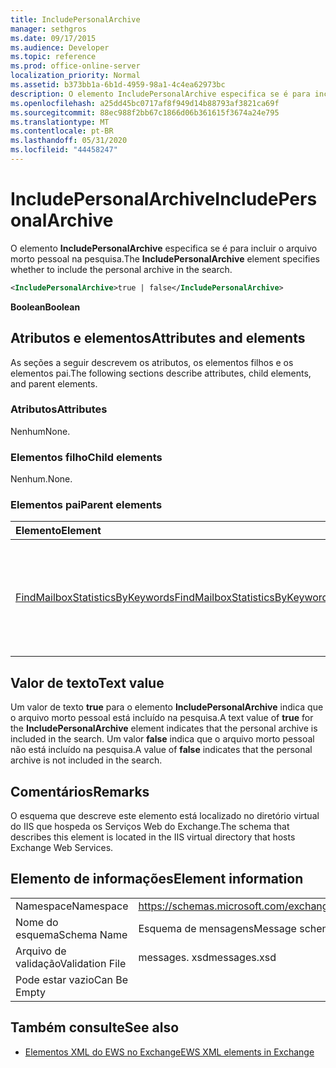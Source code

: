 ```yaml
---
title: IncludePersonalArchive
manager: sethgros
ms.date: 09/17/2015
ms.audience: Developer
ms.topic: reference
ms.prod: office-online-server
localization_priority: Normal
ms.assetid: b373bb1a-6b1d-4959-98a1-4c4ea62973bc
description: O elemento IncludePersonalArchive especifica se é para incluir o arquivo morto pessoal na pesquisa.
ms.openlocfilehash: a25dd45bc0717af8f949d14b88793af3821ca69f
ms.sourcegitcommit: 88ec988f2bb67c1866d06b361615f3674a24e795
ms.translationtype: MT
ms.contentlocale: pt-BR
ms.lasthandoff: 05/31/2020
ms.locfileid: "44458247"
---
```

# <a name="includepersonalarchive"></a><span data-ttu-id="3bdd1-103">IncludePersonalArchive</span><span class="sxs-lookup"><span data-stu-id="3bdd1-103">IncludePersonalArchive</span></span>

<span data-ttu-id="3bdd1-104">O elemento **IncludePersonalArchive** especifica se é para incluir o arquivo morto pessoal na pesquisa.</span><span class="sxs-lookup"><span data-stu-id="3bdd1-104">The **IncludePersonalArchive** element specifies whether to include the personal archive in the search.</span></span> 
  
```XML
<IncludePersonalArchive>true | false</IncludePersonalArchive>
```

 <span data-ttu-id="3bdd1-105">**Boolean**</span><span class="sxs-lookup"><span data-stu-id="3bdd1-105">**Boolean**</span></span>
## <a name="attributes-and-elements"></a><span data-ttu-id="3bdd1-106">Atributos e elementos</span><span class="sxs-lookup"><span data-stu-id="3bdd1-106">Attributes and elements</span></span>

<span data-ttu-id="3bdd1-107">As seções a seguir descrevem os atributos, os elementos filhos e os elementos pai.</span><span class="sxs-lookup"><span data-stu-id="3bdd1-107">The following sections describe attributes, child elements, and parent elements.</span></span>
  
### <a name="attributes"></a><span data-ttu-id="3bdd1-108">Atributos</span><span class="sxs-lookup"><span data-stu-id="3bdd1-108">Attributes</span></span>

<span data-ttu-id="3bdd1-109">Nenhum</span><span class="sxs-lookup"><span data-stu-id="3bdd1-109">None.</span></span>
  
### <a name="child-elements"></a><span data-ttu-id="3bdd1-110">Elementos filho</span><span class="sxs-lookup"><span data-stu-id="3bdd1-110">Child elements</span></span>

<span data-ttu-id="3bdd1-111">Nenhum.</span><span class="sxs-lookup"><span data-stu-id="3bdd1-111">None.</span></span>
  
### <a name="parent-elements"></a><span data-ttu-id="3bdd1-112">Elementos pai</span><span class="sxs-lookup"><span data-stu-id="3bdd1-112">Parent elements</span></span>

|<span data-ttu-id="3bdd1-113">**Elemento**</span><span class="sxs-lookup"><span data-stu-id="3bdd1-113">**Element**</span></span>|<span data-ttu-id="3bdd1-114">**Descrição**</span><span class="sxs-lookup"><span data-stu-id="3bdd1-114">**Description**</span></span>|
|:-----|:-----|
|[<span data-ttu-id="3bdd1-115">FindMailboxStatisticsByKeywords</span><span class="sxs-lookup"><span data-stu-id="3bdd1-115">FindMailboxStatisticsByKeywords</span></span>](findmailboxstatisticsbykeywords.md) <br/> |<span data-ttu-id="3bdd1-116">Especifica uma solicitação para pesquisar estatísticas de caixa de correio por palavra-chave.</span><span class="sxs-lookup"><span data-stu-id="3bdd1-116">Specifies a request to search for mailbox statistics by keyword.</span></span>  <br/> |
   
## <a name="text-value"></a><span data-ttu-id="3bdd1-117">Valor de texto</span><span class="sxs-lookup"><span data-stu-id="3bdd1-117">Text value</span></span>

<span data-ttu-id="3bdd1-118">Um valor de texto **true** para o elemento **IncludePersonalArchive** indica que o arquivo morto pessoal está incluído na pesquisa.</span><span class="sxs-lookup"><span data-stu-id="3bdd1-118">A text value of **true** for the **IncludePersonalArchive** element indicates that the personal archive is included in the search.</span></span> <span data-ttu-id="3bdd1-119">Um valor **false** indica que o arquivo morto pessoal não está incluído na pesquisa.</span><span class="sxs-lookup"><span data-stu-id="3bdd1-119">A value of **false** indicates that the personal archive is not included in the search.</span></span> 
  
## <a name="remarks"></a><span data-ttu-id="3bdd1-120">Comentários</span><span class="sxs-lookup"><span data-stu-id="3bdd1-120">Remarks</span></span>

<span data-ttu-id="3bdd1-121">O esquema que descreve este elemento está localizado no diretório virtual do IIS que hospeda os Serviços Web do Exchange.</span><span class="sxs-lookup"><span data-stu-id="3bdd1-121">The schema that describes this element is located in the IIS virtual directory that hosts Exchange Web Services.</span></span>
  
## <a name="element-information"></a><span data-ttu-id="3bdd1-122">Elemento de informações</span><span class="sxs-lookup"><span data-stu-id="3bdd1-122">Element information</span></span>

|||
|:-----|:-----|
|<span data-ttu-id="3bdd1-123">Namespace</span><span class="sxs-lookup"><span data-stu-id="3bdd1-123">Namespace</span></span>  <br/> |https://schemas.microsoft.com/exchange/services/2006/messages  <br/> |
|<span data-ttu-id="3bdd1-124">Nome do esquema</span><span class="sxs-lookup"><span data-stu-id="3bdd1-124">Schema Name</span></span>  <br/> |<span data-ttu-id="3bdd1-125">Esquema de mensagens</span><span class="sxs-lookup"><span data-stu-id="3bdd1-125">Message schema</span></span>  <br/> |
|<span data-ttu-id="3bdd1-126">Arquivo de validação</span><span class="sxs-lookup"><span data-stu-id="3bdd1-126">Validation File</span></span>  <br/> |<span data-ttu-id="3bdd1-127">messages. xsd</span><span class="sxs-lookup"><span data-stu-id="3bdd1-127">messages.xsd</span></span>  <br/> |
|<span data-ttu-id="3bdd1-128">Pode estar vazio</span><span class="sxs-lookup"><span data-stu-id="3bdd1-128">Can Be Empty</span></span>  <br/> ||
   
## <a name="see-also"></a><span data-ttu-id="3bdd1-129">Também consulte</span><span class="sxs-lookup"><span data-stu-id="3bdd1-129">See also</span></span>



- [<span data-ttu-id="3bdd1-130">Elementos XML do EWS no Exchange</span><span class="sxs-lookup"><span data-stu-id="3bdd1-130">EWS XML elements in Exchange</span></span>](ews-xml-elements-in-exchange.md)

